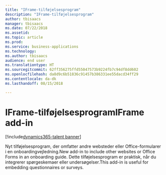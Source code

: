 ```yaml
---
title: "IFrame-tilføjelsesprogram"
description: "IFrame-tilføjelsesprogram"
author: tbisaacs
manager: tbisaacs
ms.date: 07/22/2018
ms.assetid: 
ms.topic: article
ms.prod: 
ms.service: business-applications
ms.technology: 
ms.author: tbisaacs
audience: end user
ms.translationtype: HT
ms.sourcegitcommit: 62ff356275ffd55047573b9224fb7c94df8dd602
ms.openlocfilehash: da8d9c6b51836c91457b386331ee55dacd34ff29
ms.contentlocale: da-dk
ms.lasthandoff: 08/15/2018

---
```

#  <a name="iframe-add-in"></a><span data-ttu-id="6cf22-103">IFrame-tilføjelsesprogram</span><span class="sxs-lookup"><span data-stu-id="6cf22-103">IFrame add-in</span></span> 

[!include[dynamics365-talent banner](../../includes/dynamics365-talent.md)]



<span data-ttu-id="6cf22-104">Nyt tilføjelsesprogram, der omfatter andre websteder eller Office-formularer i en onboardingvejledning.</span><span class="sxs-lookup"><span data-stu-id="6cf22-104">New add-in to include other websites or Office Forms in an onboarding guide.</span></span> <span data-ttu-id="6cf22-105">Dette tilføjelsesprogram er praktisk, når du integrerer spørgeskemaer eller undersøgelser.</span><span class="sxs-lookup"><span data-stu-id="6cf22-105">This add-in is useful for embedding questionnaires or surveys.</span></span>

